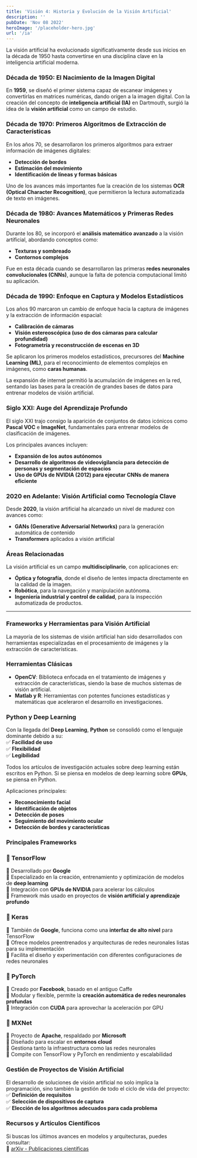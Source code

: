 ```yaml
---
title: 'Visión 4: Historia y Evolución de la Visión Artificial'
description: ''
pubDate: 'Nov 08 2022'
heroImage: '/placeholder-hero.jpg'
url: '/ia'
---
```


La visión artificial ha evolucionado significativamente desde sus inicios en la década de 1950 hasta convertirse en una disciplina clave en la inteligencia artificial moderna.

### Década de 1950: El Nacimiento de la Imagen Digital

En **1959**, se diseñó el primer sistema capaz de escanear imágenes y convertirlas en matrices numéricas, dando origen a la imagen digital. Con la creación del concepto de **inteligencia artificial (IA)** en Dartmouth, surgió la idea de la **visión artificial** como un campo de estudio.

### Década de 1970: Primeros Algoritmos de Extracción de Características

En los años 70, se desarrollaron los primeros algoritmos para extraer información de imágenes digitales:

- **Detección de bordes**
- **Estimación del movimiento**
- **Identificación de líneas y formas básicas**

Uno de los avances más importantes fue la creación de los sistemas **OCR (Optical Character Recognition)**, que permitieron la lectura automatizada de texto en imágenes.

### Década de 1980: Avances Matemáticos y Primeras Redes Neuronales

Durante los 80, se incorporó el **análisis matemático avanzado** a la visión artificial, abordando conceptos como:

- **Texturas y sombreado**
- **Contornos complejos**

Fue en esta década cuando se desarrollaron las primeras **redes neuronales convolucionales (CNNs)**, aunque la falta de potencia computacional limitó su aplicación.

### Década de 1990: Enfoque en Captura y Modelos Estadísticos

Los años 90 marcaron un cambio de enfoque hacia la captura de imágenes y la extracción de información espacial:

- **Calibración de cámaras**
- **Visión estereoscópica (uso de dos cámaras para calcular profundidad)**
- **Fotogrametría y reconstrucción de escenas en 3D**

Se aplicaron los primeros modelos estadísticos, precursores del **Machine Learning (ML)**, para el reconocimiento de elementos complejos en imágenes, como **caras humanas**.

La expansión de internet permitió la acumulación de imágenes en la red, sentando las bases para la creación de grandes bases de datos para entrenar modelos de visión artificial.

### Siglo XXI: Auge del Aprendizaje Profundo

El siglo XXI trajo consigo la aparición de conjuntos de datos icónicos como **Pascal VOC** e **ImageNet**, fundamentales para entrenar modelos de clasificación de imágenes.

Los principales avances incluyen:

- **Expansión de los autos autónomos**
- **Desarrollo de algoritmos de videovigilancia para detección de personas y segmentación de espacios**
- **Uso de GPUs de NVIDIA (2012) para ejecutar CNNs de manera eficiente**

### 2020 en Adelante: Visión Artificial como Tecnología Clave

Desde **2020**, la visión artificial ha alcanzado un nivel de madurez con avances como:

- **GANs (Generative Adversarial Networks)** para la generación automática de contenido
- **Transformers** aplicados a visión artificial

### Áreas Relacionadas

La visión artificial es un campo **multidisciplinario**, con aplicaciones en:

- **Óptica y fotografía**, donde el diseño de lentes impacta directamente en la calidad de la imagen.
- **Robótica**, para la navegación y manipulación autónoma.
- **Ingeniería industrial y control de calidad**, para la inspección automatizada de productos.

---

### Frameworks y Herramientas para Visión Artificial

La mayoría de los sistemas de visión artificial han sido desarrollados con herramientas especializadas en el procesamiento de imágenes y la extracción de características.

### Herramientas Clásicas

- **OpenCV**: Biblioteca enfocada en el tratamiento de imágenes y extracción de características, siendo la base de muchos sistemas de visión artificial.
- **Matlab y R**: Herramientas con potentes funciones estadísticas y matemáticas que aceleraron el desarrollo en investigaciones.

### Python y Deep Learning

Con la llegada del **Deep Learning**, **Python** se consolidó como el lenguaje dominante debido a su:  
✅ **Facilidad de uso**  
✅ **Flexibilidad**  
✅ **Legibilidad**

Todos los artículos de investigación actuales sobre deep learning están escritos en Python. Si se piensa en modelos de deep learning sobre **GPUs**, se piensa en Python.

Aplicaciones principales:

- **Reconocimiento facial**
- **Identificación de objetos**
- **Detección de poses**
- **Seguimiento del movimiento ocular**
- **Detección de bordes y características**

### Principales Frameworks

### 🔹 TensorFlow

📌 Desarrollado por **Google**  
📌 Especializado en la creación, entrenamiento y optimización de modelos de **deep learning**  
📌 Integración con **GPUs de NVIDIA** para acelerar los cálculos  
📌 Framework más usado en proyectos de **visión artificial y aprendizaje profundo**

### 🔹 Keras

📌 También de **Google**, funciona como una **interfaz de alto nivel** para TensorFlow  
📌 Ofrece modelos preentrenados y arquitecturas de redes neuronales listas para su implementación  
📌 Facilita el diseño y experimentación con diferentes configuraciones de redes neuronales

### 🔹 PyTorch

📌 Creado por **Facebook**, basado en el antiguo Caffe  
📌 Modular y flexible, permite la **creación automática de redes neuronales profundas**  
📌 Integración con **CUDA** para aprovechar la aceleración por GPU

### 🔹 MXNet

📌 Proyecto de **Apache**, respaldado por **Microsoft**  
📌 Diseñado para escalar en **entornos cloud**  
📌 Gestiona tanto la infraestructura como las redes neuronales  
📌 Compite con TensorFlow y PyTorch en rendimiento y escalabilidad

### Gestión de Proyectos de Visión Artificial

El desarrollo de soluciones de visión artificial no solo implica la programación, sino también la gestión de todo el ciclo de vida del proyecto:  
✅ **Definición de requisitos**  
✅ **Selección de dispositivos de captura**  
✅ **Elección de los algoritmos adecuados para cada problema**

### Recursos y Artículos Científicos

Si buscas los últimos avances en modelos y arquitecturas, puedes consultar:  
📖 [arXiv - Publicaciones científicas](https://arxiv.org/)
